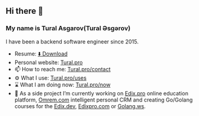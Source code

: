## Hi there 👋

### My name is Tural Asgarov(Tural Əsgərov)

I have been a backend software engineer since 2015.

- Resume: [⬇️ Download](https://www.tural.pro/resume)
- Personal website: [Tural.pro](https://www.tural.pro)
- 📫 How to reach me: [Tural.pro/contact](https://www.tural.pro/contact)
- ⚙️ What I use: [Tural.pro/uses](https://www.tural.pro/uses)
- ⌛ What I am doing now: [Tural.pro/now](https://www.tural.pro/now)
- 🔭 As a side project I’m currently working on [Edix.pro](https://www.edix.pro) online education platform, [Omrem.com](https://www.omrem.com) intelligent personal CRM and creating Go/Golang courses for the [Edix.dev](https://www.edix.dev), [Edixpro.com](https://www.edixpro.com) or [Golang.ws](https://golang.ws).

